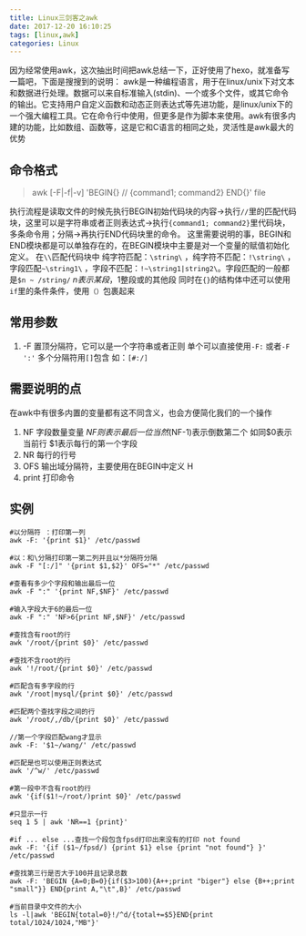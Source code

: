 ```yaml
---
title: Linux三剑客之awk
date: 2017-12-20 16:10:25
tags: [linux,awk]
categories: Linux
---
```

因为经常使用awk，这次抽出时间把awk总结一下，正好使用了hexo，就准备写一篇吧，下面是搜搜到的说明：
awk是一种编程语言，用于在linux/unix下对文本和数据进行处理。数据可以来自标准输入(stdin)、一个或多个文件，或其它命令的输出。它支持用户自定义函数和动态正则表达式等先进功能，是linux/unix下的一个强大编程工具。它在命令行中使用，但更多是作为脚本来使用。awk有很多内建的功能，比如数组、函数等，这是它和C语言的相同之处，灵活性是awk最大的优势
<!--more-->

## 命令格式

>awk [-F|-f|-v] 'BEGIN{} // {command1; command2} END{}' file

执行流程是读取文件的时候先执行BEGIN初始代码块的内容->执行`//`里的匹配代码块，这里可以是字符串或者正则表达式->执行`{command1; command2}`里代码块，多条命令用；分隔->再执行END代码块里的命令。
这里需要说明的事，BEGIN和END模块都是可以单独存在的，在BEGIN模块中主要是对一个变量的赋值初始化定义。
在`\\`匹配代码块中 纯字符匹配：`\string\` ，纯字符不匹配：`!\string\` ，字段匹配`~\string1\` ，字段不匹配：`!~\string1|string2\`。字段匹配的一般都是`$n ~ /string/` $n表示某段，$1整段或的其他段 
同时在`{}`的结构体中还可以使用`if`里的条件条件，使用`（）`包裹起来


## 常用参数

1. -F 置顶分隔符，它可以是一个字符串或者正则 单个可以直接使用`-F:` 或者`-F ':'` 多个分隔符用`[]`包含 如：`[#:/]`



## 需要说明的点

在awk中有很多内置的变量都有这不同含义，也会方便简化我们的一个操作
1. NF 字段数量变量 $NF则表示最后一位 当然$(NF-1)表示倒数第二个 如同$0表示当前行 $1表示每行的第一个字段
2. NR 每行的行号
3. OFS 输出域分隔符，主要使用在BEGIN中定义 H
4. print 打印命令

## 实例

```
#以分隔符 ：打印第一列
awk -F: '{print $1}' /etc/passwd

#以：和\分隔打印第一第二列并且以*分隔符分隔
awk -F "[:/]" '{print $1,$2}' OFS="*" /etc/passwd

#查看有多少个字段和输出最后一位
awk -F ":" '{print NF,$NF}' /etc/passwd

#输入字段大于6的最后一位
awk -F ":" 'NF>6{print NF,$NF}' /etc/passwd

#查找含有root的行
awk '/root/{print $0}' /etc/passwd

#查找不含root的行
awk '!/root/{print $0}' /etc/passwd

#匹配含有多字段的行
awk '/root|mysql/{print $0}' /etc/passwd

#匹配两个查找字段之间的行
awk '/root/,/db/{print $0}' /etc/passwd

//第一个字段匹配wang才显示
awk -F: '$1~/wang/' /etc/passwd

#匹配是也可以使用正则表达式
awk '/^w/' /etc/passwd

#第一段中不含有root的行
awk '{if($1!~/root/)print $0}' /etc/passwd

#只显示一行
seq 1 5 | awk 'NR==1 {print}'

#if ... else ...查找一个段包含fpsd打印出来没有的打印 not found
awk -F: '{if ($1~/fpsd/) {print $1} else {print "not found"} }' /etc/passwd

#查找第三行是否大于100并且记录总数
awk -F: 'BEGIN {A=0;B=0}{if($3>100){A++;print "biger"} else {B++;print "small"}} END{print A,"\t",B}' /etc/passwd

#当前目录中文件的大小
ls -l|awk 'BEGIN{total=0}!/^d/{total+=$5}END{print total/1024/1024,"MB"}'
```




